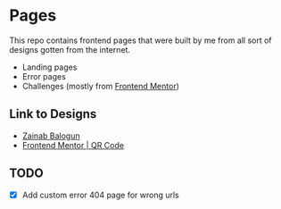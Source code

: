 # Pages

This repo contains frontend pages that were built by me from all sort of designs gotten from the internet.

- Landing pages
- Error pages
- Challenges (mostly from [Frontend Mentor](https://www.frontendmentor.io/))

## Link to Designs

- [Zainab Balogun](https://twitter.com/zayne_ovaa_/status/1490673864350830593?s=20&t=m7fiwsJRUPuykIOuLoFe7A)
- [Frontend Mentor | QR Code](https://www.frontendmentor.io/challenges/qr-code-component-iux_sIO_H)

## TODO

- [x] Add custom error 404 page for wrong urls